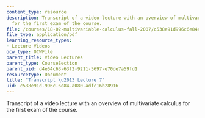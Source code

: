 ```yaml
---
content_type: resource
description: Transcript of a video lecture with an overview of multivariate calculus
  for the first exam of the course.
file: /courses/18-02-multivariable-calculus-fall-2007/c538e91d996c6e84a080adfc16b28916_18_022007L07.pdf
file_type: application/pdf
learning_resource_types:
- Lecture Videos
ocw_type: OCWFile
parent_title: Video Lectures
parent_type: CourseSection
parent_uid: d4e54c63-63f2-9211-5697-e70de7a59fd1
resourcetype: Document
title: "Transcript \u2013 Lecture 7"
uid: c538e91d-996c-6e84-a080-adfc16b28916
---
```

Transcript of a video lecture with an overview of multivariate calculus for the first exam of the course.